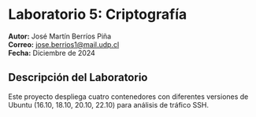 # Laboratorio 5: Criptografía

**Autor:** José Martín Berríos Piña  
**Correo:** jose.berrios1@mail.udp.cl  
**Fecha:** Diciembre de 2024

## Descripción del Laboratorio

Este proyecto despliega cuatro contenedores con diferentes versiones de Ubuntu (16.10, 18.10, 20.10, 22.10) para análisis de tráfico SSH.

